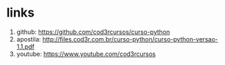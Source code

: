 # links
1. github: https://github.com/cod3rcursos/curso-python
2. apostila: http://files.cod3r.com.br/curso-python/curso-python-versao-1.1.pdf
3. youtube: https://www.youtube.com/cod3rcursos
